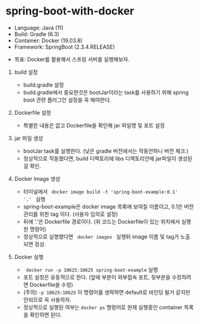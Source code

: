 # spring-boot-with-docker

- Language: Java (11)
- Build: Gradle (6.3)
- Container: Docker (19.03.8)
- Framework: SpringBoot (2.3.4.RELEASE)

* 목표: Docker를 활용해서 스프링 서버를 실행해보자.<br>

1. build 설정
    - build.gradle 설정
    - build.gradle에서 중요한것은 bootJar이라는 task를 사용하기 위해 spring boot 관련 플러그인 설정을 꼭 해야한다.
    
2. Dockerfile 설정
    - 특별한 내용은 없고 Dockerfile을 확인해 jar 파일명 및 포트 설정

3. jar 파일 생성
    - bootJar task를 실행한다. (낮은 gradle 버전에서는 작동안하니 버전 체크.)
    - 정상적으로 작동했다면, build 디렉토리에 libs 디렉토리안에 jar파일이 생성된걸 확인.
 
4. Docker Image 생성
    - 터미널에서 <code> docker image build -t 'spring-boot-example:0.1' '.' </code> 실행
    - spring-boot-example은 docker image 목록에 보여질 이름이고, 0.1은 버전관리를 위한 tag 이다. (사용자 임의로 설정)
    - 뒤에 '.'은 Dockerfile 경로이다. (위 코드는 Dockerfile이 있는 위치에서 실행한 명령어)
    - 정상적으로 실행했다면 <code> docker images </code> 실행뒤 image 이름 및 tag가 노출되면 정상.
    
5. Docker 실행
    - <code> docker run -p 10625:10625 spring-boot-example</code> 실행
    - 포트 설정은 유동적으로 한다. (앞에 부분이 외부접속 포트, 뒷부분을 수정하려면 Dockerfile을 수정) 
    - (주의) <code>-p 10625:10625</code> 이 명령어를 생략하면 default로 바인딩 될거 같지만 안되므로 꼭 사용하자.
    - 정상적으로 실행된 여부는 <code>docker ps</code> 명령어로 현재 실행중인 container 목록을 확인하면 된다. 

